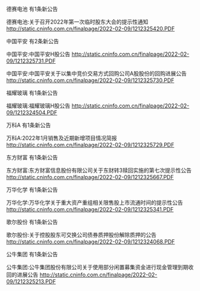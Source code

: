德赛电池 有1条新公告 

德赛电池:关于召开2022年第一次临时股东大会的提示性通知 http://static.cninfo.com.cn/finalpage/2022-02-09/1212325420.PDF 

中国平安 有2条新公告 

中国平安:中国平安H股公告 http://static.cninfo.com.cn/finalpage/2022-02-09/1212325731.PDF 

中国平安:中国平安关于以集中竞价交易方式回购公司A股股份的回购进展公告 http://static.cninfo.com.cn/finalpage/2022-02-09/1212325730.PDF 

福耀玻璃 有1条新公告 

福耀玻璃:福耀玻璃H股公告 http://static.cninfo.com.cn/finalpage/2022-02-09/1212324504.PDF 

万科A 有1条新公告 

万科A:2022年1月销售及近期新增项目情况简报 http://static.cninfo.com.cn/finalpage/2022-02-09/1212325729.PDF 

东方财富 有1条新公告 

东方财富:东方财富信息股份有限公司关于东财转3赎回实施的第七次提示性公告 http://static.cninfo.com.cn/finalpage/2022-02-09/1212325667.PDF 

万华化学 有1条新公告 

万华化学:万华化学关于重大资产重组相关限售股上市流通时间的提示性公告 http://static.cninfo.com.cn/finalpage/2022-02-09/1212325341.PDF 

歌尔股份 有1条新公告 

歌尔股份:关于控股股东可交换公司债券质押股份解除质押的公告 http://static.cninfo.com.cn/finalpage/2022-02-09/1212324068.PDF 

公牛集团 有1条新公告 

公牛集团:公牛集团股份有限公司关于使用部分闲置募集资金进行现金管理到期收回的进展公告 http://static.cninfo.com.cn/finalpage/2022-02-09/1212325213.PDF 

